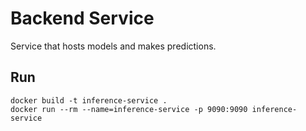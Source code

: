 # Backend Service
Service that hosts models and makes predictions.

## Run
```
docker build -t inference-service .
docker run --rm --name=inference-service -p 9090:9090 inference-service
```